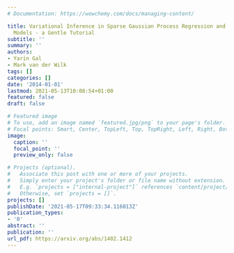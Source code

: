 ```yaml
---
# Documentation: https://wowchemy.com/docs/managing-content/

title: Variational Inference in Sparse Gaussian Process Regression and Latent Variable
  Models - a Gentle Tutorial
subtitle: ''
summary: ''
authors:
- Yarin Gal
- Mark van der Wilk
tags: []
categories: []
date: '2014-01-01'
lastmod: 2021-05-13T10:08:54+01:00
featured: false
draft: false

# Featured image
# To use, add an image named `featured.jpg/png` to your page's folder.
# Focal points: Smart, Center, TopLeft, Top, TopRight, Left, Right, BottomLeft, Bottom, BottomRight.
image:
  caption: ''
  focal_point: ''
  preview_only: false

# Projects (optional).
#   Associate this post with one or more of your projects.
#   Simply enter your project's folder or file name without extension.
#   E.g. `projects = ["internal-project"]` references `content/project/deep-learning/index.md`.
#   Otherwise, set `projects = []`.
projects: []
publishDate: '2021-05-17T09:33:34.116013Z'
publication_types:
- '0'
abstract: ''
publication: ''
url_pdf: https://arxiv.org/abs/1402.1412
---
```

